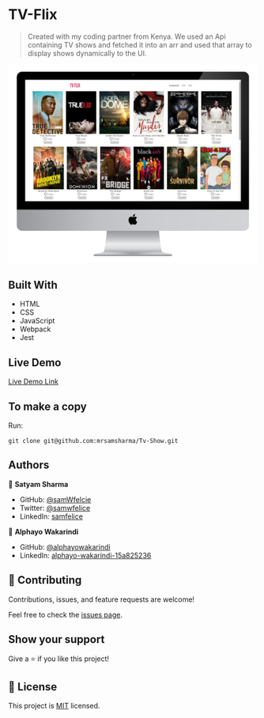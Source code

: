 # TV-Flix

> Created with my coding partner from Kenya. We used an Api containing TV shows and fetched it into an arr and used that array to display shows dynamically to the UI.

![Preview](preview/desktop.png)

## Built With

- HTML
- CSS
- JavaScript
- Webpack
- Jest

## Live Demo

[Live Demo Link](https://mrsamsharma.github.io/Tv-Show/)

## To make a copy

Run:
```
git clone git@github.com:mrsamsharma/Tv-Show.git
```

## Authors

👤 **Satyam Sharma**

- GitHub: [@samWfelcie](https://github.com/samWfelice)
- Twitter: [@samwfelice](https://twitter.com/samwfelice)
- LinkedIn: [samfelice](https://www.linkedin.com/in/samfelice)


👤 **Alphayo Wakarindi**

- GitHub: [@alphayowakarindi](https://github.com/alphayowakarindi)
- LinkedIn: [alphayo-wakarindi-15a825236](https://www.linkedin.com/in/alphayo-wakarindi-15a825236/)


## 🤝 Contributing

Contributions, issues, and feature requests are welcome!

Feel free to check the [issues page](../../issues/).

## Show your support

Give a ⭐️ if you like this project!

## 📝 License

This project is [MIT](./MIT.md) licensed.

